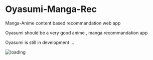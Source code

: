 # Oyasumi-Manga-Rec
Manga-Anime content based recommandation web app

Oyasumi should be a very good anime , manga recommandation app

Oyasumi is still in development ...





<img alt='loading' src='https://media.giphy.com/media/3y0oCOkdKKRi0/giphy.gif' />

